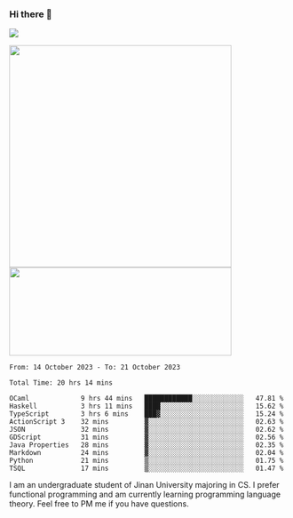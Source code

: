 ### Hi there 👋

<!--
**pe200012/pe200012** is a ✨ _special_ ✨ repository because its `README.md` (this file) appears on your GitHub profile.

Here are some ideas to get you started:

- 🔭 I’m currently working on ...
- 🌱 I’m currently learning ...
- 👯 I’m looking to collaborate on ...
- 🤔 I’m looking for help with ...
- 💬 Ask me about ...
- 📫 How to reach me: ...
- 😄 Pronouns: ...
- ⚡ Fun fact: ...
-->
![](https://www.codewars.com/users/pe200012/badges/large)
<p>
    <img width="400em" src="https://github-readme-stats-git-masterrstaa-rickstaa.vercel.app/api?username=pe200012&show_icons=true&icon_color=f44336&title_color=757de8&rank_icon=github">
    <img width="400em" height="159em" src="https://github-readme-stats-git-masterrstaa-rickstaa.vercel.app/api/top-langs/?username=pe200012&hide=html,cmake,css&title_color=757de8&layout=compact">
</p>

<!--START_SECTION:waka-->

```all_time
From: 14 October 2023 - To: 21 October 2023

Total Time: 20 hrs 14 mins

OCaml             9 hrs 44 mins   ████████████░░░░░░░░░░░░░   47.81 %
Haskell           3 hrs 11 mins   ████░░░░░░░░░░░░░░░░░░░░░   15.62 %
TypeScript        3 hrs 6 mins    ███▓░░░░░░░░░░░░░░░░░░░░░   15.24 %
ActionScript 3    32 mins         ▓░░░░░░░░░░░░░░░░░░░░░░░░   02.63 %
JSON              32 mins         ▓░░░░░░░░░░░░░░░░░░░░░░░░   02.62 %
GDScript          31 mins         ▓░░░░░░░░░░░░░░░░░░░░░░░░   02.56 %
Java Properties   28 mins         ▓░░░░░░░░░░░░░░░░░░░░░░░░   02.35 %
Markdown          24 mins         ▓░░░░░░░░░░░░░░░░░░░░░░░░   02.04 %
Python            21 mins         ▒░░░░░░░░░░░░░░░░░░░░░░░░   01.75 %
TSQL              17 mins         ▒░░░░░░░░░░░░░░░░░░░░░░░░   01.47 %
```

<!--END_SECTION:waka-->

I am an undergraduate student of Jinan University majoring in CS. I prefer functional programming and am currently learning programming language theory. Feel free to PM me if you have questions.
